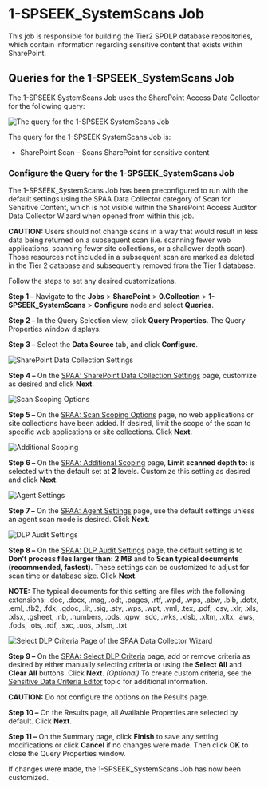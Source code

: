 # 1-SPSEEK_SystemScans Job

This job is responsible for building the Tier2 SPDLP database repositories, which contain
information regarding sensitive content that exists within SharePoint.

## Queries for the 1-SPSEEK_SystemScans Job

The 1-SPSEEK SystemScans Job uses the SharePoint Access Data Collector for the following query:

![The query for the 1-SPSEEK SystemScans Job](/img/product_docs/accessanalyzer/solutions/sharepoint/collection/spseeksystemscansquery.webp)

The query for the 1-SPSEEK SystemScans Job is:

- SharePoint Scan – Scans SharePoint for sensitive content

### Configure the Query for the 1-SPSEEK_SystemScans Job

The 1-SPSEEK_SystemScans Job has been preconfigured to run with the default settings using the SPAA
Data Collector category of Scan for Sensitive Content, which is not visible within the SharePoint
Access Auditor Data Collector Wizard when opened from within this job.

**CAUTION:** Users should not change scans in a way that would result in less data being returned on
a subsequent scan (i.e. scanning fewer web applications, scanning fewer site collections, or a
shallower depth scan). Those resources not included in a subsequent scan are marked as deleted in
the Tier 2 database and subsequently removed from the Tier 1 database.

Follow the steps to set any desired customizations.

**Step 1 –** Navigate to the **Jobs** > **SharePoint** > **0.Collection** >
**1-SPSEEK_SystemScans** > **Configure** node and select **Queries**.

**Step 2 –** In the Query Selection view, click **Query Properties**. The Query Properties window
displays.

**Step 3 –** Select the **Data Source** tab, and click **Configure**.

![SharePoint Data Collection Settings](/img/product_docs/accessanalyzer/solutions/sharepoint/collection/datacollectionsettingsspseek.webp)

**Step 4 –** On the
[SPAA: SharePoint Data Collection Settings](/docs/accessanalyzer/12.0/administration/data-collectors/spaa/settings.md) page,
customize as desired and click **Next**.

![Scan Scoping Options](/img/product_docs/accessanalyzer/admin/datacollector/spaa/scanscopingoptions.webp)

**Step 5 –** On the
[SPAA: Scan Scoping Options](/docs/accessanalyzer/12.0/administration/data-collectors/spaa/scanscopingoptions.md) page, no web
applications or site collections have been added. If desired, limit the scope of the scan to
specific web applications or site collections. Click **Next**.

![Additional Scoping](/img/product_docs/accessanalyzer/solutions/sharepoint/collection/additionalscopingspseek.webp)

**Step 6 –** On the
[SPAA: Additional Scoping](/docs/accessanalyzer/12.0/administration/data-collectors/spaa/additionalscoping.md) page, **Limit
scanned depth to:** is selected with the default set at **2** levels. Customize this setting as
desired and click **Next**.

![Agent Settings](/img/product_docs/activitymonitor/activitymonitor/install/agent/windowsagent.webp)

**Step 7 –** On the [SPAA: Agent Settings](/docs/accessanalyzer/12.0/administration/data-collectors/spaa/agentsettings.md) page,
use the default settings unless an agent scan mode is desired. Click **Next**.

![DLP Audit Settings](/img/product_docs/accessanalyzer/solutions/sharepoint/collection/dlpauditsettingsspseek.webp)

**Step 8 –** On the
[SPAA: DLP Audit Settings](/docs/accessanalyzer/12.0/administration/data-collectors/spaa/dlpauditsettings.md) page, the default
setting is to **Don’t process files larger than: 2 MB** and to **Scan typical documents
(recommended, fastest)**. These settings can be customized to adjust for scan time or database size.
Click **Next**.

**NOTE:** The typical documents for this setting are files with the following extensions: .doc,
.docx, .msg, .odt, .pages, .rtf, .wpd, .wps, .abw, .bib, .dotx, .eml, .fb2, .fdx, .gdoc, .lit, .sig,
.sty, .wps, .wpt, .yml, .tex, .pdf, .csv, .xlr, .xls, .xlsx, .gsheet, .nb, .numbers, .ods, .qpw,
.sdc, .wks, .xlsb, .xltm, .xltx, .aws, .fods, .ots, .rdf, .sxc, .uos, .xlsm, .txt

![Select DLP Criteria Page of the SPAA Data Collector Wizard](/img/product_docs/accessanalyzer/solutions/sharepoint/collection/selectdlpcriteriaspseek.webp)

**Step 9 –** On the
[SPAA: Select DLP Criteria](/docs/accessanalyzer/12.0/administration/data-collectors/spaa/selectdlpcriteria.md) page, add or
remove criteria as desired by either manually selecting criteria or using the **Select All** and
**Clear All** buttons. Click **Next**. _(Optional)_ To create custom criteria, see the
[Sensitive Data Criteria Editor](/docs/accessanalyzer/12.0/sensitive-data/criteriaeditor/overview.md) topic
for additional information.

**CAUTION:** Do not configure the options on the Results page.

**Step 10 –** On the Results page, all Available Properties are selected by default. Click **Next**.

**Step 11 –** On the Summary page, click **Finish** to save any setting modifications or click
**Cancel** if no changes were made. Then click **OK** to close the Query Properties window.

If changes were made, the 1-SPSEEK_SystemScans Job has now been customized.
